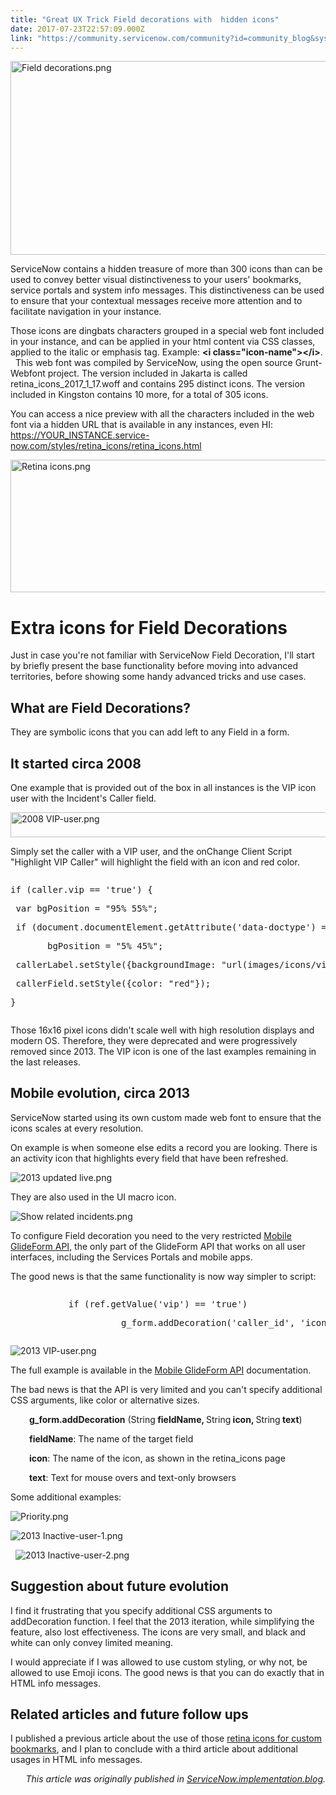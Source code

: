 ```yaml
---
title: "Great UX Trick Field decorations with  hidden icons"
date: 2017-07-23T22:57:09.000Z
link: "https://community.servicenow.com/community?id=community_blog&sys_id=925eaaaddbd0dbc01dcaf3231f961940"
---
```

<p><img   alt="Field decorations.png" class="image-9 jive-image" src="272063b9db901fc03eb27a9e0f961979.iix" style="width: 620px; height: 310px;"/></p><p></p><p>ServiceNow contains a hidden treasure of more than 300 icons than can be used to convey better visual distinctiveness to your users' bookmarks, service portals and system info messages. This distinctiveness can be used to ensure that your contextual messages receive more attention and to facilitate navigation in your instance.</p><p></p><p>Those icons are dingbats characters grouped in a special web font included in your instance, and can be applied in your html content via CSS classes, applied to the italic or emphasis tag. Example: <strong>&lt;i class="icon-name"&gt;&lt;/i</strong><strong>&gt;</strong>.   This web font was compiled by ServiceNow, using the open source Grunt-Webfont project. The version included in Jakarta is called retina_icons_2017_1_17.woff and contains 295 distinct icons. The version included in Kingston contains 10 more, for a total of 305 icons.</p><p></p><p>You can access a nice preview with all the characters included in the web font via a hidden URL that is available in any instances, even HI: <a title="i.service-now.com/styles/retina_icons/retina_icons.html" href="https://hi.service-now.com/styles/retina_icons/retina_icons.html">https://YOUR_INSTANCE.service-now.com/styles/retina_icons/retina_icons.html</a></p><p><img   alt="Retina icons.png" class="image-1 jive-image" src="d406848adb1c5fc03eb27a9e0f96196d.iix" style="width: 620px; height: 212px;"/></p><p></p><h1>Extra icons for Field Decorations</h1><p>Just in case you're not familiar with ServiceNow Field Decoration, I'll start by briefly present the base functionality before moving into advanced territories, before showing some handy advanced tricks and use cases.</p><p></p><h2>What are Field Decorations?</h2><p>They are symbolic icons that you can add left to any Field in a form.</p><p></p><h2>It started circa 2008</h2><p>One example that is provided out of the box in all instances is the VIP icon user with the Incident's Caller field.</p><p><img   alt="2008 VIP-user.png" class="image-2 jive-image" src="3620a771db9c9fc0b322f4621f9619cc.iix" style="width: 620px; height: 40px;"/></p><p>Simply set the caller with a VIP user, and the onChange Client Script "Highlight VIP Caller" will highlight the field with an icon and red color.</p><pre __default_attr="javascript" __jive_macro_name="code" class="jive_macro_code _jivemacro_uid_1500831805438187 jive_text_macro" data-renderedposition="1117_8_1192_112" jivemacro_uid="_1500831805438187"><p>if (caller.vip == 'true') {</p><p> var bgPosition = "95% 55%";</p><p> if (document.documentElement.getAttribute('data-doctype') == 'true')</p><p>       bgPosition = "5% 45%";</p><p> callerLabel.setStyle({backgroundImage: "url(images/icons/vip.gif)", backgroundRepeat: "no-repeat", backgroundPosition: bgPosition, paddingLeft: '30px' });</p><p> callerField.setStyle({color: "red"});</p><p>}</p></pre><p></p><p>Those 16x16 pixel icons didn't scale well with high resolution displays and modern OS. Therefore, they were deprecated and were progressively removed since 2013. The VIP icon is one of the last examples remaining in the last releases.</p><p></p><h2>Mobile evolution, circa 2013</h2><p>ServiceNow started using its own custom made web font to ensure that the icons scales at every resolution.</p><p></p><p>On example is when someone else edits a record you are looking. There is an activity icon that highlights every field that have been refreshed.</p><p><img   alt="2013 updated live.png" class="image-3 jive-image" src="65c66c0adbd05f048c8ef4621f9619dc.iix" style="height: auto;"/></p><p>They are also used in the UI macro icon.</p><p><img   alt="Show related incidents.png" class="image-4 jive-image" src="01c68806dbdc5704ed6af3231f961992.iix" style="height: auto;"/></p><p>To configure Field decoration you need to the very restricted <a title="eveloper.servicenow.com/app.do#!/api_doc?v=jakarta&id=c_MobileGlideForm_API" href="https://developer.servicenow.com/app.do#!/api_doc?v=jakarta&amp;id=c_MobileGlideForm_API">Mobile GlideForm API</a>, the only part of the GlideForm API that works on all user interfaces, including the Services Portals and mobile apps.</p><p></p><p>The good news is that the same functionality is now way simpler to script:</p><pre __default_attr="javascript" __jive_macro_name="code" class="_jivemacro_uid_1500831966068959 jive_macro_code jive_text_macro" data-renderedposition="1703_8_1192_32" jivemacro_uid="_1500831966068959"><p>           if (ref.getValue('vip') == 'true')</p><p>                     g_form.addDecoration('caller_id', 'icon-star', 'VIP');</p></pre><p><img   alt="2013 VIP-user.png" class="image-5 jive-image" src="d7f3a7fddb9093049c9ffb651f961964.iix" style="height: auto;"/></p><p>The full example is available in the <a title="eveloper.servicenow.com/app.do#!/api_doc?v=jakarta&id=c_MobileGlideForm_API" href="https://developer.servicenow.com/app.do#!/api_doc?v=jakarta&amp;id=c_MobileGlideForm_API">Mobile GlideForm API</a> documentation.</p><p></p><p>The bad news is that the API is very limited and you can't specify additional CSS arguments, like color or alternative sizes.</p><p></p><p style="padding-left: 30px;"><strong>g_form.addDecoration</strong> (String<strong> fieldName, </strong>String<strong> icon, </strong>String<strong> text</strong>)</p><p style="padding-left: 30px;"></p><p style="padding-left: 30px;"><strong>fieldName</strong>: The name of the target field</p><p style="padding-left: 30px;"><strong>icon</strong>: The name of the icon, as shown in the retina_icons page</p><p style="padding-left: 30px;"><strong>text</strong>: Text for mouse overs and text-only browsers</p><p></p><p></p><p>Some additional examples:</p><p><img   alt="Priority.png" class="image-6 jive-image" src="2f758dcadb10d344e9737a9e0f961973.iix" style="height: auto;"/></p><p><img   alt="2013 Inactive-user-1.png" class="image-7 jive-image" src="74e4a04edb90dfc03eb27a9e0f9619d0.iix" style="height: auto;"/></p><p>   <img   alt="2013 Inactive-user-2.png" class="image-8 jive-image" src="c9060046db5c5fc068c1fb651f96195e.iix" style="height: auto;"/></p><h2>Suggestion about future evolution</h2><p>I find it frustrating that you specify additional CSS arguments to addDecoration function. I feel that the 2013 iteration, while simplifying the feature, also lost effectiveness. The icons are very small, and black and white can only convey limited meaning.</p><p>I would appreciate if I was allowed to use custom styling, or why not, be allowed to use Emoji icons. The good news is that you can do exactly that in HTML info messages.</p><p></p><h2>Related articles and future follow ups</h2><p>I published a previous article about the use of those <a title="" _jive_internal="true" href="/community?id=community_blog&sys_id=50cdaea9dbd0dbc01dcaf3231f96197f">retina icons for custom bookmarks</a>, and I plan to conclude with a third article about additional usages in HTML info messages.</p><p></p><p style="text-align: right;"><em>This article was originally published in <a title="ervicenow.implementation.blog/great-ux-trick-field-decorations-and-there-295-hidden-icons/" href="https://servicenow.implementation.blog/great-ux-trick-field-decorations-and-there-295-hidden-icons/">ServiceNow.implementation.blog</a>.</em></p>